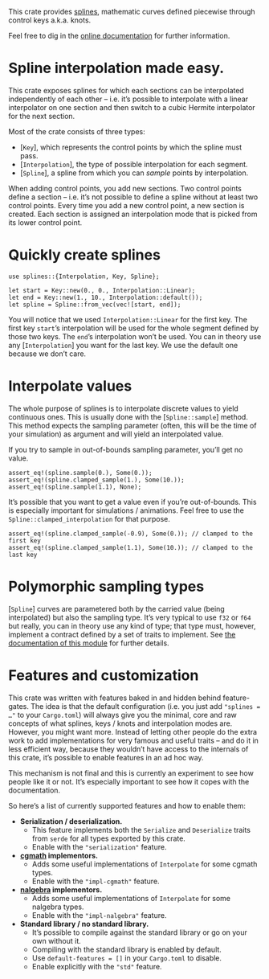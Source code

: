 This crate provides [splines](https://en.wikipedia.org/wiki/Spline_(mathematics)), mathematic curves
defined piecewise through control keys a.k.a. knots.

Feel free to dig in the [online documentation](https://docs.rs/splines) for further information.

<!-- cargo-sync-readme start -->

# Spline interpolation made easy.

This crate exposes splines for which each sections can be interpolated independently of each
other – i.e. it’s possible to interpolate with a linear interpolator on one section and then
switch to a cubic Hermite interpolator for the next section.

Most of the crate consists of three types:

  - [`Key`], which represents the control points by which the spline must pass.
  - [`Interpolation`], the type of possible interpolation for each segment.
  - [`Spline`], a spline from which you can *sample* points by interpolation.

When adding control points, you add new sections. Two control points define a section – i.e.
it’s not possible to define a spline without at least two control points. Every time you add a
new control point, a new section is created. Each section is assigned an interpolation mode that
is picked from its lower control point.

# Quickly create splines

```
use splines::{Interpolation, Key, Spline};

let start = Key::new(0., 0., Interpolation::Linear);
let end = Key::new(1., 10., Interpolation::default());
let spline = Spline::from_vec(vec![start, end]);
```

You will notice that we used `Interpolation::Linear` for the first key. The first key `start`’s
interpolation will be used for the whole segment defined by those two keys. The `end`’s
interpolation won’t be used. You can in theory use any [`Interpolation`] you want for the last
key. We use the default one because we don’t care.

# Interpolate values

The whole purpose of splines is to interpolate discrete values to yield continuous ones. This is
usually done with the [`Spline::sample`] method. This method expects the sampling parameter
(often, this will be the time of your simulation) as argument and will yield an interpolated
value.

If you try to sample in out-of-bounds sampling parameter, you’ll get no value.

```
assert_eq!(spline.sample(0.), Some(0.));
assert_eq!(spline.clamped_sample(1.), Some(10.));
assert_eq!(spline.sample(1.1), None);
```

It’s possible that you want to get a value even if you’re out-of-bounds. This is especially
important for simulations / animations. Feel free to use the `Spline::clamped_interpolation` for
that purpose.

```
assert_eq!(spline.clamped_sample(-0.9), Some(0.)); // clamped to the first key
assert_eq!(spline.clamped_sample(1.1), Some(10.)); // clamped to the last key
```

# Polymorphic sampling types

[`Spline`] curves are parametered both by the carried value (being interpolated) but also the
sampling type. It’s very typical to use `f32` or `f64` but really, you can in theory use any
kind of type; that type must, however, implement a contract defined by a set of traits to
implement. See [the documentation of this module](crate::interpolate) for further details.

# Features and customization

This crate was written with features baked in and hidden behind feature-gates. The idea is that
the default configuration (i.e. you just add `"splines = …"` to your `Cargo.toml`) will always
give you the minimal, core and raw concepts of what splines, keys / knots and interpolation
modes are. However, you might want more. Instead of letting other people do the extra work to
add implementations for very famous and useful traits – and do it in less efficient way, because
they wouldn’t have access to the internals of this crate, it’s possible to enable features in an
ad hoc way.

This mechanism is not final and this is currently an experiment to see how people like it or
not. It’s especially important to see how it copes with the documentation.

So here’s a list of currently supported features and how to enable them:

  - **Serialization / deserialization.**
    + This feature implements both the `Serialize` and `Deserialize` traits from `serde` for all
      types exported by this crate.
    + Enable with the `"serialization"` feature.
  - **[cgmath](https://crates.io/crates/cgmath) implementors.**
    + Adds some useful implementations of `Interpolate` for some cgmath types.
    + Enable with the `"impl-cgmath"` feature.
  - **[nalgebra](https://crates.io/crates/nalgebra) implementors.**
    + Adds some useful implementations of `Interpolate` for some nalgebra types.
    + Enable with the `"impl-nalgebra"` feature.
  - **Standard library / no standard library.**
    + It’s possible to compile against the standard library or go on your own without it.
    + Compiling with the standard library is enabled by default.
    + Use `default-features = []` in your `Cargo.toml` to disable.
    + Enable explicitly with the `"std"` feature.

<!-- cargo-sync-readme end -->
